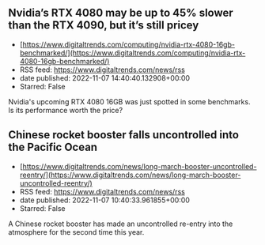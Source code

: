 ## Nvidia’s RTX 4080 may be up to 45% slower than the RTX 4090, but it’s still pricey
 - [https://www.digitaltrends.com/computing/nvidia-rtx-4080-16gb-benchmarked/](https://www.digitaltrends.com/computing/nvidia-rtx-4080-16gb-benchmarked/)
 - RSS feed: https://www.digitaltrends.com/news/rss
 - date published: 2022-11-07 14:40:40.132908+00:00
 - Starred: False

Nvidia's upcoming RTX 4080 16GB was just spotted in some benchmarks. Is its performance worth the price?

## Chinese rocket booster falls uncontrolled into the Pacific Ocean
 - [https://www.digitaltrends.com/news/long-march-booster-uncontrolled-reentry/](https://www.digitaltrends.com/news/long-march-booster-uncontrolled-reentry/)
 - RSS feed: https://www.digitaltrends.com/news/rss
 - date published: 2022-11-07 10:40:33.961855+00:00
 - Starred: False

A Chinese rocket booster has made an uncontrolled re-entry into the atmosphere for the second time this year.
